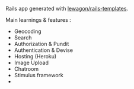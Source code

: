 Rails app generated with [lewagon/rails-templates](https://github.com/lewagon/rails-templates).

Main learnings & features : 
- Geocoding
- Search
- Authorization & Pundit
- Authentication & Devise
- Hosting (Heroku)
- Image Upload
- Chatroom
- Stimulus framework
- 
